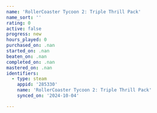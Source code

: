 ```yaml
---
name: 'RollerCoaster Tycoon 2: Triple Thrill Pack'
name_sort: ''
rating: 0
active: false
progress: new
hours_played: 0
purchased_on: .nan
started_on: .nan
beaten_on: .nan
completed_on: .nan
mastered_on: .nan
identifiers:
  - type: steam
    appid: '285330'
    name: 'RollerCoaster Tycoon 2: Triple Thrill Pack'
    synced_on: '2024-10-04'

---
```

